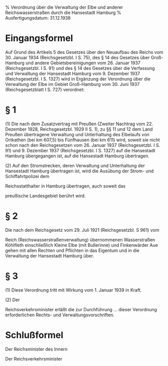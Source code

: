 % Verordnung über die Verwaltung der Elbe und anderer Reichswasserstraßen durch die Hansestadt Hamburg
% Ausfertigungsdatum: 31.12.1938
 
# Eingangsformel

Auf Grund des Artikels 5 des Gesetzes über den Neuaufbau des Reichs vom 30. Januar 1934 (Reichsgesetzbl. I S. 75), des § 14 des Gesetzes über Groß-Hamburg und andere Gebietsbereinigungen vom 26. Januar 1937 (Reichsgesetzbl. I S. 91) und des § 14 des Gesetzes über die Verfassung und Verwaltung der Hansestadt Hamburg vom 9. Dezember 1937 (Reichsgesetzbl. I S. 1327) wird in Ergänzung der Verordnung über die Verwaltung der Elbe im Gebiet Groß-Hamburg vom 30. Juni 1937 (Reichsgesetzblatt I S. 727) verordnet:

# § 1

(1) Die nach dem Zusatzvertrag mit Preußen (Zweiter Nachtrag vom 22. Dezember 1928, Reichsgesetzbl. 1929 II S. 1), zu §§ 11 und 12 dem Land Preußen übertragene Verwaltung und Unterhaltung des Elbelaufs von Ortkathen (bei km 607,5) bis Fünfhausen (bei km 611) wird, soweit sie nicht schon nach den Reichsgesetzen vom 26. Januar 1937 (Reichsgesetzbl. I S. 91) und 9. Dezember 1937 (Reichsgesetzbl. I S. 1327) auf die Hansestadt Hamburg übergegangen ist, auf die Hansestadt Hamburg übertragen.

(2) Auf den Stromstrecken, deren Verwaltung und Unterhaltung der Hansestadt Hamburg übertragen ist, wird die Ausübung der Strom- und Schiffahrtpolizei dem

Reichsstatthalter in Hamburg übertragen, auch soweit das

preußische Landesgebiet berührt wird.

# § 2

Die nach dem Reichsgesetz vom 29. Juli 1921 (Reichsgesetzbl. S 961) vom

Reich (Reichswasserstraßenverwaltung) übernommenen Wasserstraßen Köhlfleth einschließlich Kleine Elbe (mit Bullerinne) und Finkenwärder Aue gehen mit allen Rechten und Pflichten in das Eigentum und in die Verwaltung der Hansestadt Hamburg über.

# § 3

(1) Diese Verordnung tritt mit Wirkung vom 1. Januar 1939 in Kraft.

(2) Der

Reichsverkehrsminister erläßt die zur Durchführung ... dieser Verordnung erforderlichen Rechts- und Verwaltungsvorschriften.

# Schlußformel

Der Reichsminister des Innern  

Der Reichsverkehrsminister
